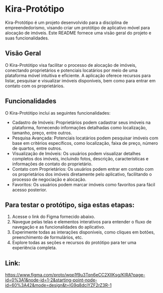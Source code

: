 # Kira-Protótipo
Kira-Protótipo é um projeto desenvolvido para a disciplina de empreendedorismo, visando criar um protótipo de aplicativo móvel para alocação de imóveis. Este README fornece uma visão geral do projeto e suas funcionalidades.

## Visão Geral
O Kira-Protótipo visa facilitar o processo de alocação de imóveis, conectando proprietários e potenciais locatários por meio de uma plataforma móvel intuitiva e eficiente. A aplicação oferece recursos para listar, pesquisar e visualizar imóveis disponíveis, bem como para entrar em contato com os proprietários.

## Funcionalidades
O Kira-Protótipo inclui as seguintes funcionalidades:

- Cadastro de Imóveis: Proprietários podem cadastrar seus imóveis na plataforma, fornecendo informações detalhadas como localização, tamanho, preço, entre outros.
- Pesquisa Avançada: Potenciais locatários podem pesquisar imóveis com base em critérios específicos, como localização, faixa de preço, número de quartos, entre outros.
- Visualização de Imóveis: Os usuários podem visualizar detalhes completos dos imóveis, incluindo fotos, descrição, características e informações de contato do proprietário.
- Contato com Proprietários: Os usuários podem entrar em contato com os proprietários dos imóveis diretamente pelo aplicativo, facilitando o processo de negociação e alocação.
- Favoritos: Os usuários podem marcar imóveis como favoritos para fácil acesso posterior.

## Para testar o protótipo, siga estas etapas:

1. Acesse o link do Figma fornecido abaixo.
2. Navegue pelas telas e elementos interativos para entender o fluxo de navegação e as funcionalidades do aplicativo.
3. Experimente todas as interações disponíveis, como cliques em botões, preenchimento de formulários, etc.
4. Explore todas as seções e recursos do protótipo para ter uma experiência completa.

## Link:
https://www.figma.com/proto/wpp1f9u3Tqn6eCC2XIIKsg/KIRA?page-id=0%3A1&node-id=1-2&starting-point-node-id=60%3A42&mode=design&t=IG9q8dciYZF2rZ3R-1
